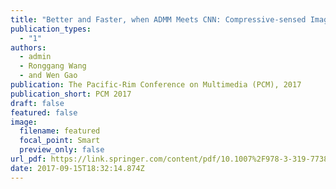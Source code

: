 ```yaml
---
title: "Better and Faster, when ADMM Meets CNN: Compressive-sensed Image Reconstruction"
publication_types:
  - "1"
authors:
  - admin
  - Ronggang Wang
  - and Wen Gao
publication: The Pacific-Rim Conference on Multimedia (PCM), 2017
publication_short: PCM 2017
draft: false
featured: false
image:
  filename: featured
  focal_point: Smart
  preview_only: false
url_pdf: https://link.springer.com/content/pdf/10.1007%2F978-3-319-77380-3_35.pdf
date: 2017-09-15T18:32:14.874Z
---
```

